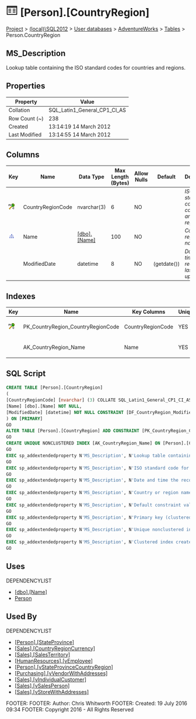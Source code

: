 
# ![Tables](../../../../Images/Table32.png) [Person].[CountryRegion]

[Project](../../../../index.md) > [(local)\\SQL2012](../../../index.md) > [User databases](../../index.md) > [AdventureWorks](../index.md) > [Tables](Tables_.md) > Person.CountryRegion

## <a name="#description"></a>MS_Description
Lookup table containing the ISO standard codes for countries and regions.
## <a name="#properties"></a>Properties

| Property | Value |
|---|---|
| Collation | SQL_Latin1_General_CP1_CI_AS |
| Row Count (~) | 238 |
| Created | 13:14:19 14 March 2012 |
| Last Modified | 13:14:55 14 March 2012 |


## <a name="#columns"></a>Columns

| Key | Name | Data Type | Max Length (Bytes) | Allow Nulls | Default | Description |
|---|---|---|---|---|---|---|
| [![Cluster Primary Key PK_CountryRegion_CountryRegionCode: CountryRegionCode](../../../../Images/pkcluster.png)](#indexes) | CountryRegionCode | nvarchar(3) | 6 | NO |  | _ISO standard code for countries and regions._ |
| [![Indexes AK_CountryRegion_Name](../../../../Images/Index.png)](#indexes) | Name | [[dbo].[Name]](../Programmability/Types/User-Defined_Data_Types/Name.md) | 100 | NO |  | _Country or region name._ |
|  | ModifiedDate | datetime | 8 | NO | (getdate()) | _Date and time the record was last updated._ |


## <a name="#indexes"></a>Indexes

| Key | Name | Key Columns | Unique | Description |
|---|---|---|---|---|
| [![Cluster Primary Key PK_CountryRegion_CountryRegionCode: CountryRegionCode](../../../../Images/pkcluster.png)](#indexes) | PK_CountryRegion_CountryRegionCode | CountryRegionCode | YES | _Primary key (clustered) constraint_ |
|  | AK_CountryRegion_Name | Name | YES | _Unique nonclustered index._ |


## <a name="#sqlscript"></a>SQL Script
```sql
CREATE TABLE [Person].[CountryRegion]
(
[CountryRegionCode] [nvarchar] (3) COLLATE SQL_Latin1_General_CP1_CI_AS NOT NULL,
[Name] [dbo].[Name] NOT NULL,
[ModifiedDate] [datetime] NOT NULL CONSTRAINT [DF_CountryRegion_ModifiedDate] DEFAULT (getdate())
) ON [PRIMARY]
GO
ALTER TABLE [Person].[CountryRegion] ADD CONSTRAINT [PK_CountryRegion_CountryRegionCode] PRIMARY KEY CLUSTERED  ([CountryRegionCode]) ON [PRIMARY]
GO
CREATE UNIQUE NONCLUSTERED INDEX [AK_CountryRegion_Name] ON [Person].[CountryRegion] ([Name]) ON [PRIMARY]
GO
EXEC sp_addextendedproperty N'MS_Description', N'Lookup table containing the ISO standard codes for countries and regions.', 'SCHEMA', N'Person', 'TABLE', N'CountryRegion', NULL, NULL
GO
EXEC sp_addextendedproperty N'MS_Description', N'ISO standard code for countries and regions.', 'SCHEMA', N'Person', 'TABLE', N'CountryRegion', 'COLUMN', N'CountryRegionCode'
GO
EXEC sp_addextendedproperty N'MS_Description', N'Date and time the record was last updated.', 'SCHEMA', N'Person', 'TABLE', N'CountryRegion', 'COLUMN', N'ModifiedDate'
GO
EXEC sp_addextendedproperty N'MS_Description', N'Country or region name.', 'SCHEMA', N'Person', 'TABLE', N'CountryRegion', 'COLUMN', N'Name'
GO
EXEC sp_addextendedproperty N'MS_Description', N'Default constraint value of GETDATE()', 'SCHEMA', N'Person', 'TABLE', N'CountryRegion', 'CONSTRAINT', N'DF_CountryRegion_ModifiedDate'
GO
EXEC sp_addextendedproperty N'MS_Description', N'Primary key (clustered) constraint', 'SCHEMA', N'Person', 'TABLE', N'CountryRegion', 'CONSTRAINT', N'PK_CountryRegion_CountryRegionCode'
GO
EXEC sp_addextendedproperty N'MS_Description', N'Unique nonclustered index.', 'SCHEMA', N'Person', 'TABLE', N'CountryRegion', 'INDEX', N'AK_CountryRegion_Name'
GO
EXEC sp_addextendedproperty N'MS_Description', N'Clustered index created by a primary key constraint.', 'SCHEMA', N'Person', 'TABLE', N'CountryRegion', 'INDEX', N'PK_CountryRegion_CountryRegionCode'
GO

```

## <a name="#uses"></a>Uses
DEPENDENCYLIST
* [[dbo].[Name]](../Programmability/Types/User-Defined_Data_Types/Name.md)
* [Person](../Security/Schemas/Person.md)


## <a name="#usedby"></a>Used By
DEPENDENCYLIST
* [[Person].[StateProvince]](StateProvince.md)
* [[Sales].[CountryRegionCurrency]](CountryRegionCurrency.md)
* [[Sales].[SalesTerritory]](SalesTerritory.md)
* [[HumanResources].[vEmployee]](../Views/vEmployee.md)
* [[Person].[vStateProvinceCountryRegion]](../Views/vStateProvinceCountryRegion.md)
* [[Purchasing].[vVendorWithAddresses]](../Views/vVendorWithAddresses.md)
* [[Sales].[vIndividualCustomer]](../Views/vIndividualCustomer.md)
* [[Sales].[vSalesPerson]](../Views/vSalesPerson.md)
* [[Sales].[vStoreWithAddresses]](../Views/vStoreWithAddresses.md)

FOOTER: FOOTER: Author:  Chris Whitworth
FOOTER: Created: 19 July 2016 09:34
FOOTER: Copyright 2016 - All Rights Reserved

